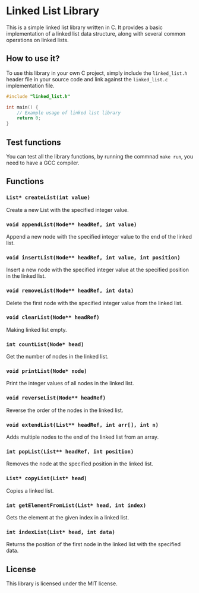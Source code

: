 
# Linked List Library

This is a simple linked list library written in C. It provides a basic implementation of a linked list data structure, along with several common operations on linked lists.

## How to use it?

To use this library in your own C project, simply include the `linked_list.h` header file in your source code and link against the `linked_list.c` implementation file.

```c
#include "linked_list.h"

int main() {
    // Example usage of linked list library
    return 0;
}
```
## Test functions
You can test all the library functions, by running the commnad `make run`, you need to have a GCC compiler.

## Functions

### `List* createList(int value)`

Create a new List with the specified integer value.

### `void appendList(Node** headRef, int value)`

Append a new node with the specified integer value to the end of the linked list.

### `void insertList(Node** headRef, int value, int position)`

Insert a new node with the specified integer value at the specified position in the linked list.

### `void removeList(Node** headRef, int data)`

Delete the first node with the specified integer value from the linked list.

### `void clearList(Node** headRef)`

Making linked list empty.

### `int countList(Node* head)`

Get the number of nodes in the linked list.

### `void printList(Node* node)`

Print the integer values of all nodes in the linked list.

### `void reverseList(Node** headRef)`

Reverse the order of the nodes in the linked list.

### `void extendList(List** headRef, int arr[], int n)`

Adds multiple nodes to the end of the linked list from an array.

### `int popList(List** headRef, int position)`

Removes the node at the specified position in the linked list.

### `List* copyList(List* head)`

Copies a linked list.

### `int getElementFromList(List* head, int index)`

Gets the element at the given index in a linked list.

### `int indexList(List* head, int data)`

Returns the position of the first node in the linked list with the specified data.


## License

This library is licensed under the MIT license.
